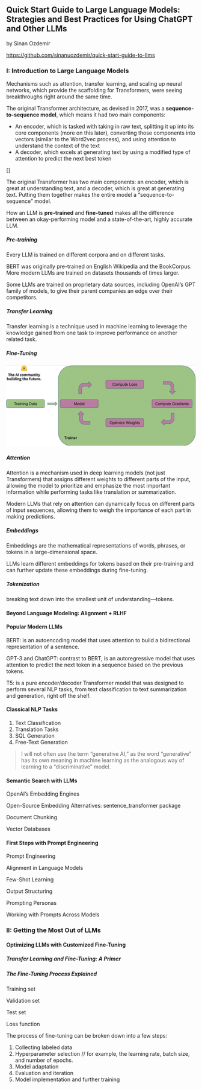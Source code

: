 ## Quick Start Guide to Large Language Models: Strategies and Best Practices for Using ChatGPT and Other LLMs

by Sinan Ozdemir

https://github.com/sinanuozdemir/quick-start-guide-to-llms

### I: Introduction to Large Language Models

Mechanisms such as attention, transfer learning, and scaling up neural networks, which provide the scaffolding for Transformers, were seeing breakthroughs right around the same time.

The original Transformer architecture, as devised in 2017, was a **sequence-to-sequence model**, which means it had two main components:
- An encoder, which is tasked with taking in raw text, splitting it up into its core components (more on this later), converting those components into vectors (similar to the Word2vec process), and using attention to understand the context of the text
- A decoder, which excels at generating text by using a modified type of attention to predict the next best token

[]

The original Transformer has two main components: an encoder, which is great at understanding text, and a decoder, which is great at generating text. Putting them together makes the entire model a “sequence-to-sequence” model.

How an LLM is **pre-trained** and **fine-tuned** makes all the difference between an okay-performing model and a state-of-the-art, highly accurate LLM. 

##### Pre-training
Every LLM is trained on different corpora and on different tasks.

BERT was originally pre-trained on English Wikipedia and the BookCorpus. More modern LLMs are trained on datasets thousands of times larger.

Some LLMs are trained on proprietary data sources, including OpenAI’s GPT family of models, to give their parent companies an edge over their competitors.

##### Transfer Learning
Transfer learning is a technique used in machine learning to leverage the knowledge gained from one task to improve performance on another related task. 

##### Fine-Tuning

![](./assets/Figure-1_9.png)

##### Attention

Attention is a mechanism used in deep learning models (not just Transformers) that assigns different weights to different parts of the input, allowing the model to prioritize and emphasize the most important information while performing tasks like translation or summarization. 

Modern LLMs that rely on attention can dynamically focus on different parts of input sequences, allowing them to weigh the importance of each part in making predictions.

##### Embeddings

Embeddings are the mathematical representations of words, phrases, or tokens in a large-dimensional space.

LLMs learn different embeddings for tokens based on their pre-training and can further update these embeddings during fine-tuning.

##### Tokenization

breaking text down into the smallest unit of understanding—tokens. 

#### Beyond Language Modeling: Alignment + RLHF

#### Popular Modern LLMs

BERT: is an autoencoding model that uses attention to build a bidirectional representation of a sentence.

GPT-3 and ChatGPT: contrast to BERT, is an autoregressive model that uses attention to predict the next token in a sequence based on the previous tokens.

T5: is a pure encoder/decoder Transformer model that was designed to perform several NLP tasks, from text classification to text summarization and generation, right off the shelf. 

#### Classical NLP Tasks

1. Text Classification
2. Translation Tasks
3. SQL Generation
4. Free-Text Generation

>I will not often use the term “generative AI,” as the word “generative” has its own meaning in machine learning as the analogous way of learning to a “discriminative” model. 

#### Semantic Search with LLMs

OpenAI’s Embedding Engines

Open-Source Embedding Alternatives: sentence_transformer package

Document Chunking

Vector Databases

#### First Steps with Prompt Engineering

Prompt Engineering

Alignment in Language Models

Few-Shot Learning

Output Structuring

Prompting Personas

Working with Prompts Across Models

### II: Getting the Most Out of LLMs

#### Optimizing LLMs with Customized Fine-Tuning

##### Transfer Learning and Fine-Tuning: A Primer

##### The Fine-Tuning Process Explained

Training set

Validation set

Test set

Loss function

The process of fine-tuning can be broken down into a few steps:
1. Collecting labeled data
2. Hyperparameter selection // for example, the learning rate, batch size, and number of epochs. 
3. Model adaptation
4. Evaluation and iteration
5. Model implementation and further training




